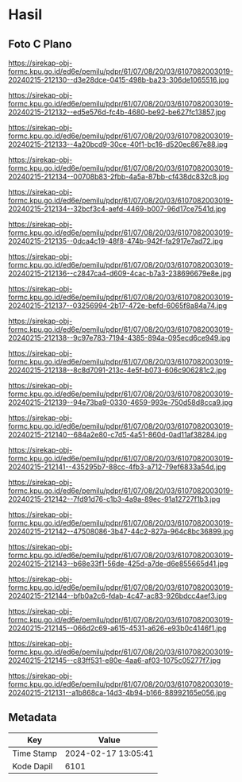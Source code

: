 # Hasil

## Foto C Plano

https://sirekap-obj-formc.kpu.go.id/ed6e/pemilu/pdpr/61/07/08/20/03/6107082003019-20240215-212130--d3e28dce-0415-498b-ba23-306de1065516.jpg

https://sirekap-obj-formc.kpu.go.id/ed6e/pemilu/pdpr/61/07/08/20/03/6107082003019-20240215-212132--ed5e576d-fc4b-4680-be92-be627fc13857.jpg

https://sirekap-obj-formc.kpu.go.id/ed6e/pemilu/pdpr/61/07/08/20/03/6107082003019-20240215-212133--4a20bcd9-30ce-40f1-bc16-d520ec867e88.jpg

https://sirekap-obj-formc.kpu.go.id/ed6e/pemilu/pdpr/61/07/08/20/03/6107082003019-20240215-212134--00708b83-2fbb-4a5a-87bb-cf438dc832c8.jpg

https://sirekap-obj-formc.kpu.go.id/ed6e/pemilu/pdpr/61/07/08/20/03/6107082003019-20240215-212134--32bcf3c4-aefd-4469-b007-96d17ce7541d.jpg

https://sirekap-obj-formc.kpu.go.id/ed6e/pemilu/pdpr/61/07/08/20/03/6107082003019-20240215-212135--0dca4c19-48f8-474b-942f-fa2917e7ad72.jpg

https://sirekap-obj-formc.kpu.go.id/ed6e/pemilu/pdpr/61/07/08/20/03/6107082003019-20240215-212136--c2847ca4-d609-4cac-b7a3-238696679e8e.jpg

https://sirekap-obj-formc.kpu.go.id/ed6e/pemilu/pdpr/61/07/08/20/03/6107082003019-20240215-212137--03256994-2b17-472e-befd-6065f8a84a74.jpg

https://sirekap-obj-formc.kpu.go.id/ed6e/pemilu/pdpr/61/07/08/20/03/6107082003019-20240215-212138--9c97e783-7194-4385-894a-095ecd6ce949.jpg

https://sirekap-obj-formc.kpu.go.id/ed6e/pemilu/pdpr/61/07/08/20/03/6107082003019-20240215-212138--8c8d7091-213c-4e5f-b073-606c906281c2.jpg

https://sirekap-obj-formc.kpu.go.id/ed6e/pemilu/pdpr/61/07/08/20/03/6107082003019-20240215-212139--94e73ba9-0330-4659-993e-750d58d8cca9.jpg

https://sirekap-obj-formc.kpu.go.id/ed6e/pemilu/pdpr/61/07/08/20/03/6107082003019-20240215-212140--684a2e80-c7d5-4a51-860d-0ad11af38284.jpg

https://sirekap-obj-formc.kpu.go.id/ed6e/pemilu/pdpr/61/07/08/20/03/6107082003019-20240215-212141--435295b7-88cc-4fb3-a712-79ef6833a54d.jpg

https://sirekap-obj-formc.kpu.go.id/ed6e/pemilu/pdpr/61/07/08/20/03/6107082003019-20240215-212142--7fd91d76-c1b3-4a9a-89ec-91a12727f1b3.jpg

https://sirekap-obj-formc.kpu.go.id/ed6e/pemilu/pdpr/61/07/08/20/03/6107082003019-20240215-212142--47508086-3b47-44c2-827a-964c8bc36899.jpg

https://sirekap-obj-formc.kpu.go.id/ed6e/pemilu/pdpr/61/07/08/20/03/6107082003019-20240215-212143--b68e33f1-56de-425d-a7de-d6e855665d41.jpg

https://sirekap-obj-formc.kpu.go.id/ed6e/pemilu/pdpr/61/07/08/20/03/6107082003019-20240215-212144--bfb0a2c6-fdab-4c47-ac83-926bdcc4aef3.jpg

https://sirekap-obj-formc.kpu.go.id/ed6e/pemilu/pdpr/61/07/08/20/03/6107082003019-20240215-212145--066d2c69-a615-4531-a626-e93b0c4146f1.jpg

https://sirekap-obj-formc.kpu.go.id/ed6e/pemilu/pdpr/61/07/08/20/03/6107082003019-20240215-212145--c83ff531-e80e-4aa6-af03-1075c05277f7.jpg

https://sirekap-obj-formc.kpu.go.id/ed6e/pemilu/pdpr/61/07/08/20/03/6107082003019-20240215-212131--a1b868ca-14d3-4b94-b166-88992165e056.jpg


## Metadata

| Key        | Value               |
| ---------- | ------------------- |
| Time Stamp | 2024-02-17 13:05:41 |
| Kode Dapil | 6101                |



